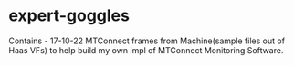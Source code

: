# expert-goggles


Contains - 17-10-22
MTConnect frames from Machine(sample files out of Haas VFs) to help build my own impl of MTConnect Monitoring Software.
